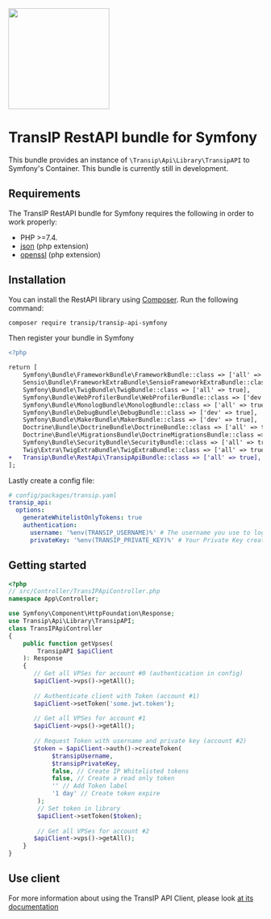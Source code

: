 <a href="https://transip.eu" target="_blank">
    <img width="200px" src="https://www.transip.nl/img/cp/transip-logo.svg">
</a>

# TransIP RestAPI bundle for Symfony

This bundle provides an instance of `\Transip\Api\Library\TransipAPI` to Symfony's Container. This bundle is currently 
still in development.

## Requirements

The TransIP RestAPI bundle for Symfony requires the following in order to work properly:

* PHP >=7.4.
* [json](https://www.php.net/manual/en/book.json.php) (php extension)
* [openssl](https://www.php.net/manual/en/book.openssl.php) (php extension)

## Installation
You can install the RestAPI library using [Composer](http://getcomposer.org/). Run the following command:
```bash
composer require transip/transip-api-symfony
```

Then register your bundle in Symfony
```diff
<?php

return [
    Symfony\Bundle\FrameworkBundle\FrameworkBundle::class => ['all' => true],
    Sensio\Bundle\FrameworkExtraBundle\SensioFrameworkExtraBundle::class => ['all' => true],
    Symfony\Bundle\TwigBundle\TwigBundle::class => ['all' => true],
    Symfony\Bundle\WebProfilerBundle\WebProfilerBundle::class => ['dev' => true, 'test' => true],
    Symfony\Bundle\MonologBundle\MonologBundle::class => ['all' => true],
    Symfony\Bundle\DebugBundle\DebugBundle::class => ['dev' => true],
    Symfony\Bundle\MakerBundle\MakerBundle::class => ['dev' => true],
    Doctrine\Bundle\DoctrineBundle\DoctrineBundle::class => ['all' => true],
    Doctrine\Bundle\MigrationsBundle\DoctrineMigrationsBundle::class => ['all' => true],
    Symfony\Bundle\SecurityBundle\SecurityBundle::class => ['all' => true],
    Twig\Extra\TwigExtraBundle\TwigExtraBundle::class => ['all' => true],
+   Transip\Bundle\RestApi\TransipApiBundle::class => ['all' => true],
];

```

Lastly create a config file:
```yaml
# config/packages/transip.yaml
transip_api:
  options:
    generateWhitelistOnlyTokens: true
    authentication:
      username: '%env(TRANSIP_USERNAME)%' # The username you use to login onto the Control Panel
      privateKey: '%env(TRANSIP_PRIVATE_KEY)%' # Your Private Key create from the Control Panel
````

## Getting started
```php
<?php
// src/Controller/TransIPApiController.php
namespace App\Controller;

use Symfony\Component\HttpFoundation\Response;
use Transip\Api\Library\TransipAPI;
class TransIPApiController
{
    public function getVpses(
        TransipAPI $apiClient
    ): Response
    {
       // Get all VPSes for account #0 (authentication in config)
       $apiClient->vps()->getAll();
       
       // Authenticate client with Token (account #1)
       $apiClient->setToken('some.jwt.token');
       
       // Get all VPSes for account #1
       $apiClient->vps()->getAll();
       
       // Request Token with username and private key (account #2)
       $token = $apiClient->auth()->createToken(
            $transipUsername,
            $transipPrivateKey,
            false, // Create IP Whitelisted tokens
            false, // Create a read only token
            '' // Add Token label
            '1 day' // Create token expire
        );
        // Set token in library
        $apiClient->setToken($token);
        
        // Get all VPSes for account #2
       $apiClient->vps()->getAll();
    }
}
```

## Use client
For more information about using the TransIP API Client, please look [at its documentation](https://github.com/transip/transip-api-php#get-all-domains)
